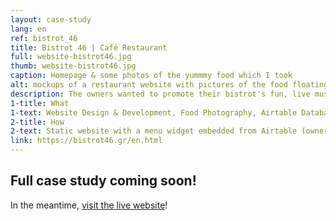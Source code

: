 ```yaml
---
layout: case-study
lang: en
ref: bistrot_46
title: Bistrot 46 | Café Restaurant
full: website-bistrot46.jpg
thumb: website-bistrot46.jpg
caption: Homepage & some photos of the yummmy food which I took
alt: mockups of a restaurant website with pictures of the food floating alongside screenshots of the site
description: The owners wanted to promote their bistrot's fun, live music nights as well as their homemade food, to both locals and tourists.<br>First we had a meeting to discuss the direction of the project, then photographed all the dishes, built the website and finally the editable menu.
1-title: What
1-text: Website Design & Development, Food Photography, Airtable Database (menu)
2-title: How
2-text: Static website with a menu widget embedded from Airtable (owners can update the menu themselves)
link: https://bistrot46.gr/en.html
---
```


## Full case study coming soon!
In the meantime, [visit the live website](https://bistrot46.gr/en)!
